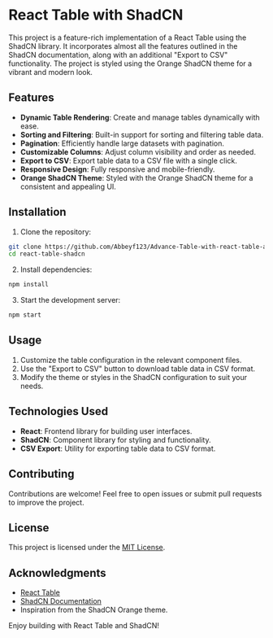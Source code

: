 # React Table with ShadCN

This project is a feature-rich implementation of a React Table using the ShadCN library. It incorporates almost all the features outlined in the ShadCN documentation, along with an additional "Export to CSV" functionality. The project is styled using the Orange ShadCN theme for a vibrant and modern look.

## Features

- **Dynamic Table Rendering**: Create and manage tables dynamically with ease.
- **Sorting and Filtering**: Built-in support for sorting and filtering table data.
- **Pagination**: Efficiently handle large datasets with pagination.
- **Customizable Columns**: Adjust column visibility and order as needed.
- **Export to CSV**: Export table data to a CSV file with a single click.
- **Responsive Design**: Fully responsive and mobile-friendly.
- **Orange ShadCN Theme**: Styled with the Orange ShadCN theme for a consistent and appealing UI.

## Installation

1. Clone the repository:
  ```bash
  git clone https://github.com/Abbeyf123/Advance-Table-with-react-table-and-shadcn.
  cd react-table-shadcn
  ```

2. Install dependencies:
  ```bash
  npm install
  ```

3. Start the development server:
  ```bash
  npm start
  ```

## Usage

1. Customize the table configuration in the relevant component files.
2. Use the "Export to CSV" button to download table data in CSV format.
3. Modify the theme or styles in the ShadCN configuration to suit your needs.

## Technologies Used

- **React**: Frontend library for building user interfaces.
- **ShadCN**: Component library for styling and functionality.
- **CSV Export**: Utility for exporting table data to CSV format.

## Contributing

Contributions are welcome! Feel free to open issues or submit pull requests to improve the project.

## License

This project is licensed under the [MIT License](LICENSE).

## Acknowledgments

- [React Table](https://react-table.tanstack.com/)
- [ShadCN Documentation](https://shadcn.dev/)
- Inspiration from the ShadCN Orange theme.

Enjoy building with React Table and ShadCN!